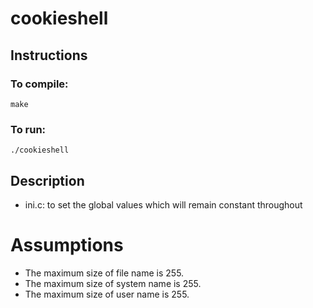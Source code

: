 # cookieshell

## Instructions

### To compile:

`make`

### To run:

`./cookieshell`

## Description

- ini.c: to set the global values which will remain constant throughout

# Assumptions

- The maximum size of file name is 255.
- The maximum size of system name is 255.
- The maximum size of user name is 255.
